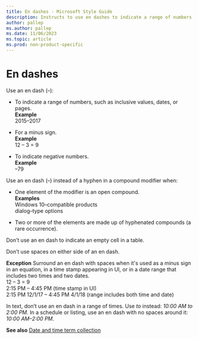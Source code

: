 ```yaml
---
title: En dashes - Microsoft Style Guide
description: Instructs to use en dashes to indicate a range of numbers, such as inclusive values, dates, or pages.
author: pallep
ms.author: pallep
ms.date: 11/06/2023
ms.topic: article
ms.prod: non-product-specific
---
```


# En dashes

Use an en dash (–):

  - To indicate a range of numbers, such as inclusive values, dates, or pages.  
**Example**  
2015–2017
    
  - For a minus sign.  
**Example**  
12 – 3 = 9
    
  - To indicate negative numbers.  
**Example**  
–79

Use an en dash (–) instead of a hyphen in a compound modifier when:

  - One element of the modifier is an open compound.  
**Examples**  
Windows 10–compatible products   
dialog–type options
    
  - Two or more of the elements are made up of hyphenated compounds (a rare occurrence). 

Don’t use an en dash to indicate an empty cell in a table.

Don’t use spaces on either side of an en dash. 

**Exception** Surround an en dash with spaces when it's used as a minus sign in an equation, in a time stamp appearing in UI, or in a date range that includes two times and two dates.  
12 – 3 = 9   
2:15 PM – 4:45 PM (time stamp in UI)  
2:15 PM 12/1/17 – 4:45 PM 4/1/18 (range includes both time and date)

In text, don’t use an en dash in a range of times. Use *to* instead: *10:00 AM to 2:00 PM.* In a schedule or listing, use an en dash with no spaces around it: *10:00 AM–2:00 PM*. 

**See also** [Date and time term collection](~/a-z-word-list-term-collections/term-collections/date-time-terms.md)
